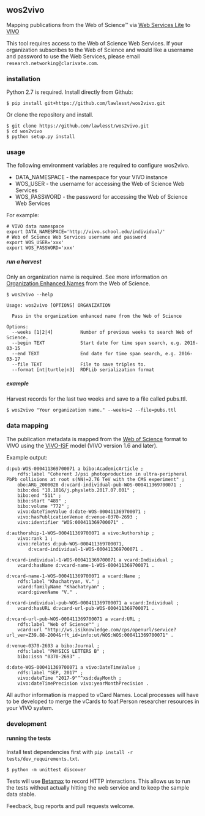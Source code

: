 ## wos2vivo

Mapping publications from the Web of Science™ via [Web Services Lite](https://clarivate.com/products/data-integration/) to [VIVO](http://vivoweb.org)

This tool requires access to the Web of Science Web Services. If your organization subscribes to the Web of Science and would like a username and password to use the Web Services, please email `research.networking@clarivate.com`.

### installation

Python 2.7 is required. Install directly from Github:

```
$ pip install git+https://github.com/lawlesst/wos2vivo.git
```

Or clone the repository and install.

```
$ git clone https://github.com/lawlesst/wos2vivo.git
$ cd wos2vivo
$ python setup.py install
```

### usage

The following environment variables are required to configure wos2vivo. 

* DATA_NAMESPACE - the namespace for your VIVO instance
* WOS_USER - the username for accessing the Web of Science Web Services
* WOS_PASSWORD - the password for accessing the Web of Science Web Services

For example:
```
# VIVO data namespace
export DATA_NAMESPACE='http://vivo.school.edu/individual/'
# Web of Science Web Services username and password
export WOS_USER='xxx'
export WOS_PASSWORD='xxx'
```

##### run a harvest 

Only an organization name is required. See more information on [Organization Enhanced Names](https://images.webofknowledge.com/images/help/WOS/hp_organizations_enhanced_index.html) from the Web of Science.

```
$ wos2vivo --help

Usage: wos2vivo [OPTIONS] ORGANIZATION

  Pass in the organization enhanced name from the Web of Science

Options:
  --weeks [1|2|4]          Number of previous weeks to search Web of Science.
  --begin TEXT             Start date for time span search, e.g. 2016-03-15
  --end TEXT               End date for time span search, e.g. 2016-03-17
  --file TEXT              File to save triples to.
  --format [nt|turtle|n3]  RDFLib serialization format
```

##### example
Harvest records for the last two weeks and save to a file called pubs.ttl.

```
$ wos2vivo "Your organization name." --weeks=2 --file=pubs.ttl
```

### data mapping

The publication metadata is mapped from the [Web of Science](http://ipscience-help.thomsonreuters.com/wosWebServicesLite/dataReturnedGroup/dataReturned.html) format to VIVO using the [VIVO-ISF](https://wiki.duraspace.org/x/P76dB) model (VIVO version 1.6 and later).

Example output:
```
d:pub-WOS-000411369700071 a bibo:AcademicArticle ;
    rdfs:label "Coherent J/psi photoproduction in ultra-peripheral PbPb collisions at root s(NN)=2.76 TeV with the CMS experiment" ;
    obo:ARG_2000028 d:vcard-individual-pub-WOS-000411369700071 ;
    bibo:doi "10.1016/j.physletb.2017.07.001" ;
    bibo:end "511" ;
    bibo:start "489" ;
    bibo:volume "772" ;
    vivo:dateTimeValue d:date-WOS-000411369700071 ;
    vivo:hasPublicationVenue d:venue-0370-2693 ;
    vivo:identifier "WOS:000411369700071" .

d:authorship-1-WOS-000411369700071 a vivo:Authorship ;
    vivo:rank 1 ;
    vivo:relates d:pub-WOS-000411369700071,
        d:vcard-individual-1-WOS-000411369700071 .

d:vcard-individual-1-WOS-000411369700071 a vcard:Individual ;
    vcard:hasName d:vcard-name-1-WOS-000411369700071 .

d:vcard-name-1-WOS-000411369700071 a vcard:Name ;
    rdfs:label "Khachatryan, V." ;
    vcard:familyName "Khachatryan" ;
    vcard:givenName "V." .

d:vcard-individual-pub-WOS-000411369700071 a vcard:Individual ;
    vcard:hasURL d:vcard-url-pub-WOS-000411369700071 .

d:vcard-url-pub-WOS-000411369700071 a vcard:URL ;
    rdfs:label "Web of Science™" ;
    vcard:url "http://ws.isiknowledge.com/cps/openurl/service?url_ver=Z39.88-2004&rft_id=info:ut/WOS:WOS:000411369700071" .

d:venue-0370-2693 a bibo:Journal ;
    rdfs:label "PHYSICS LETTERS B" ;
    bibo:issn "0370-2693" .

d:date-WOS-000411369700071 a vivo:DateTimeValue ;
    rdfs:label "SEP, 2017" ;
    vivo:dateTime "2017-9"^^xsd:dayMonth ;
    vivo:dateTimePrecision vivo:yearMonthPrecision .

```

All author information is mapped to vCard Names. Local processes will have to be developed to merge the vCards to foaf:Person researcher resources in your VIVO system.

### development

#### running the tests
Install test dependencies first with `pip install -r tests/dev_requirements.txt`.

```
$ python -m unittest discover
```

Tests will use [Betamax](http://betamax.readthedocs.org/en/latest/configuring.html) to record HTTP interactions. This allows us to run the tests without actually hitting the web service and to keep the sample data stable.

Feedback, bug reports and pull requests welcome.
